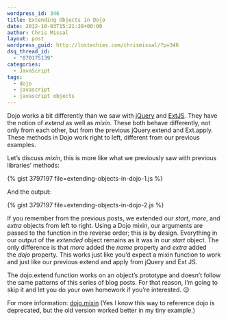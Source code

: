 ```yaml
---
wordpress_id: 346
title: Extending Objects in Dojo
date: 2012-10-03T15:21:28+00:00
author: Chris Missal
layout: post
wordpress_guid: http://lostechies.com/chrismissal/?p=346
dsq_thread_id:
  - "870175139"
categories:
  - JavaScript
tags:
  - dojo
  - javascript
  - javascript objects
---
```

Dojo works a bit differently than we saw with [jQuery](http://lostechies.com/chrismissal/2012/09/27/extending-objects-in-jquery/ "Extending Objects in jQuery") and [ExtJS](http://lostechies.com/chrismissal/2012/10/02/extending-objects-in-ext-js/ "Extending Objects in Ext JS"). They have the notion of _extend_ as well as _mixin_. These both behave differently, not only from each other, but from the previous jQuery.extend and Ext.apply. These methods in Dojo work right to left, different from our previous examples.

Let&#8217;s discuss _mixin_, this is more like what we previously saw with previous libraries&#8217; methods:

{% gist 3797197 file=extending-objects-in-dojo-1.js %}

And the output:

{% gist 3797197 file=extending-objects-in-dojo-2.js %}

If you remember from the previous posts, we extended our _start_, _more_, and _extra_ objects from left to right. Using a Dojo mixin, our arguments are passed to the function in the reverse order; this is by design. Everything in our output of the _extended_ object remains as it was in our _start_ object. The only difference is that _more_ added the _name_ property and _extra_ added the _dojo_ property. This works just like you&#8217;d expect a mixin function to work and just like our previous extend and apply from jQuery and Ext JS.

The dojo.extend function works on an object&#8217;s prototype and doesn&#8217;t follow the same patterns of this series of blog posts. For that reason, I&#8217;m going to skip it and let you do your own homework if you&#8217;re interested. 😉

For more information: [dojo.mixin](http://dojotoolkit.org/reference-guide/1.8/dojo/mixin.html) (Yes I know this way to reference dojo is deprecated, but the old version worked better in my tiny example.)